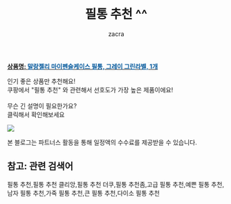 ﻿---
layout: post
title:  "필통 추천 ^^"
author: zacra
categories: [ 아이템 ]
tags: [필통 추천,필통 추천 클리앙,필통 추천 더쿠,필통 추천좀,고급 필통 추천,예쁜 필통 추천,남자 필통 추천,가죽 필통 추천,큰 필통 추천,다이소 필통 추천]
image: https://static.coupangcdn.com/image/retail/images/2020/03/04/10/2/e65001b0-fdf1-4190-bea1-7d37cc9aff92.jpg 
description: "쿠팡에서 필통 추천 관련 키워드로 가장 고객 선호도가 높은 제품이랍니다."
rating: 4.5
---

<a href="https://link.coupang.com/re/AFFSDP?lptag=AF8407795&pageKey=1316426467&itemId=2335416289&vendorItemId=70795005201&traceid=V0-153-3a0437e3a45c18ea"><b>상품명: <font color='#01579B'>말랑젤리 마이펜슬케이스 필통, 그레이 그린라벨, 1개</font></b></a>

인기 좋은 상품만 추천해요!<br/>
쿠팡에서 "필통 추천" 와 관련해서 선호도가 가장 높은 제품이에요!<br/><br/>
무슨 긴 설명이 필요한가요?  
클릭해서 확인해보세요


<a href="https://link.coupang.com/re/AFFSDP?lptag=AF8407795&pageKey=1316426467&itemId=2335416289&vendorItemId=70795005201&traceid=V0-153-3a0437e3a45c18ea"><img src="https://thumbnail9.coupangcdn.com/thumbnails/remote/q89/image/vendor_inventory/6388/8d1785c7a64dd2fa6f755babc7fc01831e97e99c1103e095bd7f39b43844.jpg"></a> 

본 블로그는 파트너스 활동을 통해 일정액의 수수료를 제공받을 수 있습니다.

## 참고: 관련 검색어    
필통 추천,필통 추천 클리앙,필통 추천 더쿠,필통 추천좀,고급 필통 추천,예쁜 필통 추천,남자 필통 추천,가죽 필통 추천,큰 필통 추천,다이소 필통 추천